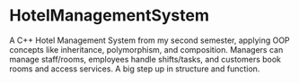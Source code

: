 # HotelManagementSystem
A C++ Hotel Management System from my second semester, applying OOP concepts like inheritance, polymorphism, and composition. Managers can manage staff/rooms, employees handle shifts/tasks, and customers book rooms and access services. A big step up in structure and function.
